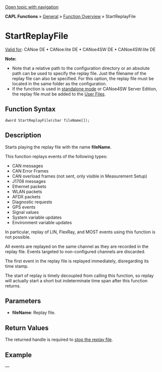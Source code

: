 [Open topic with navigation](../../../../../CANoeDEFamily.htm#Topics/CAPLFunctions/Other/Functions/CAPLfunctionStartReplayFile.md)

**CAPL Functions** » [General](../CAPLGeneralStartPage.md) » [Function Overview](../CAPLfunctionsGeneralOverview.md) » StartReplayFile

# StartReplayFile

[Valid for](../../../Shared/FeatureAvailability.md): CANoe DE • CANoe:lite DE • CANoe4SW DE • CANoe4SW:lite DE

**Note:**

- Note that a relative path to the configuration directory or an absolute path can be used to specify the replay file. Just the filename of the replay file can also be specified. For this option, the replay file must be located in the same folder as the configuration.
- If the function is used in [standalone mode](../../../CANoeCANalyzer/RTSetup/StandaloneMode/StandaloneModeConcept.md) or CANoe4SW Server Edition, the replay file must be added to the [User Files](../../../CANoeCANalyzer/Ribbon/File/Options/Extensions/ExtensionsUserFiles.md).

## Function Syntax

```
dword StartReplayFile(char fileName[]);
```

## Description

Starts playing the replay file with the name **fileName**.

This function replays events of the following types:

- CAN messages
- CAN Error Frames
- CAN overload frames (not sent, only visible in Measurement Setup)
- J1708 messages
- Ethernet packets
- WLAN packets
- AFDX packets
- Diagnostic requests
- GPS events
- Signal values
- System variable updates
- Environment variable updates

In particular, replay of LIN, FlexRay, and MOST events using this function is not possible.

All events are replayed on the same channel as they are recorded in the replay file. Events targeted to non-configured channels are discarded.

The first event in the replay file is replayed immediately, disregarding its time stamp.

The start of replay is timely decoupled from calling this function, so replay will actually start a short but indeterminate time span after this function returns.

## Parameters

- **fileName**: Replay file.

## Return Values

The returned handle is required to [stop the replay file](CAPLfunctionStopReplayFile.md).

## Example

—